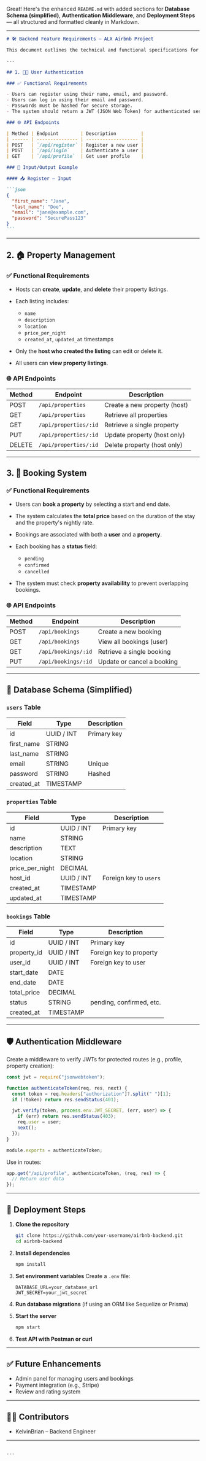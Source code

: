 Great! Here's the enhanced `README.md` with added sections for **Database Schema (simplified)**, **Authentication Middleware**, and **Deployment Steps** — all structured and formatted cleanly in Markdown.

---

````markdown
# 🛠️ Backend Feature Requirements – ALX Airbnb Project

This document outlines the technical and functional specifications for three key backend features: **User Authentication**, **Property Management**, and **Booking System**.

---

## 1. 🧑‍💻 User Authentication

### ✅ Functional Requirements

- Users can register using their name, email, and password.
- Users can log in using their email and password.
- Passwords must be hashed for secure storage.
- The system should return a JWT (JSON Web Token) for authenticated sessions.

### 🌐 API Endpoints

| Method | Endpoint        | Description         |
| ------ | --------------- | ------------------- |
| POST   | `/api/register` | Register a new user |
| POST   | `/api/login`    | Authenticate a user |
| GET    | `/api/profile`  | Get user profile    |

### 🧾 Input/Output Example

#### 📥 Register – Input

```json
{
  "first_name": "Jane",
  "last_name": "Doe",
  "email": "jane@example.com",
  "password": "SecurePass123"
}
```
````

---

## 2. 🏠 Property Management

### ✅ Functional Requirements

- Hosts can **create**, **update**, and **delete** their property listings.
- Each listing includes:

  - `name`
  - `description`
  - `location`
  - `price_per_night`
  - `created_at`, `updated_at` timestamps

- Only the **host who created the listing** can edit or delete it.
- All users can **view property listings**.

### 🌐 API Endpoints

| Method | Endpoint              | Description                  |
| ------ | --------------------- | ---------------------------- |
| POST   | `/api/properties`     | Create a new property (host) |
| GET    | `/api/properties`     | Retrieve all properties      |
| GET    | `/api/properties/:id` | Retrieve a single property   |
| PUT    | `/api/properties/:id` | Update property (host only)  |
| DELETE | `/api/properties/:id` | Delete property (host only)  |

---

## 3. 📅 Booking System

### ✅ Functional Requirements

- Users can **book a property** by selecting a start and end date.
- The system calculates the **total price** based on the duration of the stay and the property's nightly rate.
- Bookings are associated with both a **user** and a **property**.
- Each booking has a **status** field:

  - `pending`
  - `confirmed`
  - `cancelled`

- The system must check **property availability** to prevent overlapping bookings.

### 🌐 API Endpoints

| Method | Endpoint            | Description                |
| ------ | ------------------- | -------------------------- |
| POST   | `/api/bookings`     | Create a new booking       |
| GET    | `/api/bookings`     | View all bookings (user)   |
| GET    | `/api/bookings/:id` | Retrieve a single booking  |
| PUT    | `/api/bookings/:id` | Update or cancel a booking |

---

## 🧩 Database Schema (Simplified)

### `users` Table

| Field      | Type       | Description |
| ---------- | ---------- | ----------- |
| id         | UUID / INT | Primary key |
| first_name | STRING     |             |
| last_name  | STRING     |             |
| email      | STRING     | Unique      |
| password   | STRING     | Hashed      |
| created_at | TIMESTAMP  |             |

### `properties` Table

| Field           | Type       | Description            |
| --------------- | ---------- | ---------------------- |
| id              | UUID / INT | Primary key            |
| name            | STRING     |                        |
| description     | TEXT       |                        |
| location        | STRING     |                        |
| price_per_night | DECIMAL    |                        |
| host_id         | UUID / INT | Foreign key to `users` |
| created_at      | TIMESTAMP  |                        |
| updated_at      | TIMESTAMP  |                        |

### `bookings` Table

| Field       | Type       | Description              |
| ----------- | ---------- | ------------------------ |
| id          | UUID / INT | Primary key              |
| property_id | UUID / INT | Foreign key to property  |
| user_id     | UUID / INT | Foreign key to user      |
| start_date  | DATE       |                          |
| end_date    | DATE       |                          |
| total_price | DECIMAL    |                          |
| status      | STRING     | pending, confirmed, etc. |
| created_at  | TIMESTAMP  |                          |

---

## 🛡️ Authentication Middleware

Create a middleware to verify JWTs for protected routes (e.g., profile, property creation):

```js
const jwt = require("jsonwebtoken");

function authenticateToken(req, res, next) {
  const token = req.headers["authorization"]?.split(" ")[1];
  if (!token) return res.sendStatus(401);

  jwt.verify(token, process.env.JWT_SECRET, (err, user) => {
    if (err) return res.sendStatus(403);
    req.user = user;
    next();
  });
}

module.exports = authenticateToken;
```

Use in routes:

```js
app.get("/api/profile", authenticateToken, (req, res) => {
  // Return user data
});
```

---

## 🚀 Deployment Steps

1. **Clone the repository**

   ```bash
   git clone https://github.com/your-username/airbnb-backend.git
   cd airbnb-backend
   ```

2. **Install dependencies**

   ```bash
   npm install
   ```

3. **Set environment variables**
   Create a `.env` file:

   ```
   DATABASE_URL=your_database_url
   JWT_SECRET=your_jwt_secret
   ```

4. **Run database migrations** (if using an ORM like Sequelize or Prisma)

5. **Start the server**

   ```bash
   npm start
   ```

6. **Test API with Postman or curl**

---

## ✅ Future Enhancements

- Admin panel for managing users and bookings
- Payment integration (e.g., Stripe)
- Review and rating system

---

## 🧑‍💻 Contributors

- KelvinBrian – Backend Engineer

---

```

---

```

